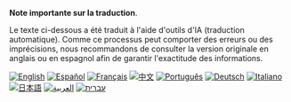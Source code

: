 **Note importante sur la traduction**.

Le texte ci-dessous a été traduit à l'aide d'outils d'IA (traduction automatique). Comme ce processus peut comporter des erreurs ou des imprécisions, nous recommandons de consulter la version originale en anglais ou en espagnol afin de garantir l'exactitude des informations.


[![English](https://img.shields.io/badge/lang-English-blue)](docs/README.en.md)
[![Español](https://img.shields.io/badge/lang-Español-purple)](docs/README.es.md)
[![Français](https://img.shields.io/badge/lang-Français-yellow)](docs/README.fr.md)
[![中文](https://img.shields.io/badge/lang-中文-red)](docs/README.zh.md)
[![Português](https://img.shields.io/badge/lang-Português-brightgreen)](docs/README.pt.md)
[![Deutsch](https://img.shields.io/badge/lang-Deutsch-blueviolet)](docs/README.de.md)
[![Italiano](https://img.shields.io/badge/lang-Italiano-orange)](docs/README.it.md)
[![日本語](https://img.shields.io/badge/lang-日本語-yellowgreen)](docs/README.jp.md)
[![العربية](https://img.shields.io/badge/lang-العربية-lightgrey)](docs/README.ar.md)
[![עברית](https://img.shields.io/badge/lang-עברית-teal)](docs/README.he.md)
